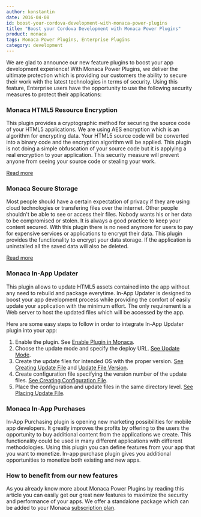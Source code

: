 ```yaml
---
author: konstantin
date: 2016-04-08
id: boost-your-cordova-development-with-monaca-power-plugins
title: "Boost your Cordova Development with Monaca Power Plugins"
product: monaca
tags: Monaca Power Plugins, Enterprise Plugins
category: development
---
```


We are glad to announce our new feature plugins to boost your app development experience!
With Monaca Power Plugins, we deliver the ultimate protection which is providing our customers the ability to secure their work with the latest technologies in terms of security. Using this feature, Enterprise users have the opportunity to use the following security measures to protect their applications:

<!--![Monaca Power Plugins](/blog/content/images/2016/Apr/AdobeStockEnc.jpeg) -->

<!-- more -->

### Monaca HTML5 Resource Encryption

This plugin provides a cryptographic method for securing the source code of your HTML5 applications. We are using AES encryption which is an algorithm for encrypting data. Your HTML5 source code will be converted into a binary code and the encryption algorithm will be applied. This plugin is not doing a simple obfuscation of your source code but it is applying a real encryption to your application. This security measure will prevent anyone from seeing your source code or stealing your work.

[Read more](http://docs.monaca.mobi/cur/en/reference/third_party_phonegap/html5_resource_encryption/)

### Monaca Secure Storage

Most people should have a certain expectation of privacy if they are using cloud technologies or transfering files over the internet. Other people shouldn't be able to see or access their files. Nobody wants his or her data to be compromised or stolen. It is always a good practice to keep your content secured. With this plugin there is no need anymore for users to pay for expensive services or applications to encrypt their data. This plugin provides the functionality to encrypt your data storage. If the application is uninstalled all the saved data will also be deleted.

[Read more](http://docs.monaca.mobi/cur/en/reference/third_party_phonegap/secure_storage/)


### Monaca In-App Updater

This plugin allows to update HTML5 assets contained into the app without any need to rebuild and package everytime. In-App Updater is designed to boost your app development process while providing the comfort of easily update your application with the minimum effort. The only requirement is a Web server to host the updated files which will be accessed by the app.

Here are some easy steps to follow in order to integrate In-App Updater plugin into your app:

1. Enable the plugin. See [Enable Plugin in Monaca](https://docs.monaca.io/en/reference/third_party_phonegap/in-app_updater/#enable-in-app-updater).
2. Choose the update mode and specify the deploy URL. [See Update Mode](https://docs.monaca.io/en/reference/third_party_phonegap/in-app_updater/#update-mode).
3. Create the update files for intended OS with the proper version. [See Creating Update File](https://docs.monaca.io/en/reference/third_party_phonegap/in-app_updater/#create-update-file) and [Update File Version](https://docs.monaca.io/en/reference/third_party_phonegap/in-app_updater/#update-file-version).
4. Create configuration file specifying the version number of the update files. [See Creating Configuration File](https://docs.monaca.io/en/reference/third_party_phonegap/in-app_updater/#config-file-in-app-updater).
5. Place the configuration and update files in the same directory level. [See Placing Update File](https://docs.monaca.io/en/reference/third_party_phonegap/in-app_updater/#files-placement).


### Monaca In-App Purchases

In-App Purchasing plugin is opening new marketing possibilities for mobile app developers. It greatly improves the profits by offering to the users the opportunity to buy additional content from the applications we create. This functionality could be used in many different applications with different methodologies. Using this plugin you can define features from your app that you want to monetize. In-app purchase plugin gives you additional opportunities to monetize both existing and new apps.


### How to benefit from our new features

As you already know more about Monaca Power Plugins by reading this article you can easily get our great new features to maximize the security and performance of your apps. 
We offer a standalone package which can be added to your Monaca [subscription plan](https://monaca.io/pricing.html).


